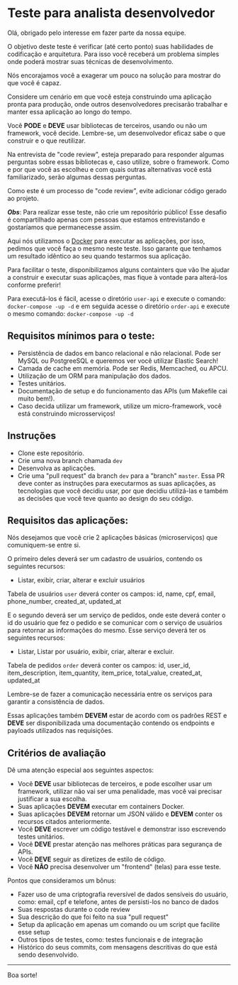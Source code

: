 # Teste para analista desenvolvedor


Olá, obrigado pelo interesse em fazer parte da nossa equipe.  

O objetivo deste teste é verificar (até certo ponto) suas habilidades de codificação e arquitetura. Para isso você receberá um problema simples onde poderá mostrar suas técnicas de desenvolvimento.

Nós encorajamos você a exagerar um pouco na solução para mostrar do que você é capaz.

Considere um cenário em que você esteja construindo uma aplicação pronta para produção, onde outros desenvolvedores precisarão trabalhar e manter essa aplicação ao longo do tempo.  

Você **PODE** e **DEVE** usar bibliotecas de terceiros, usando ou não um framework, você decide. Lembre-se, um desenvolvedor eficaz sabe o que construir e o que reutilizar.

Na entrevista de "code review", esteja preparado para responder algumas perguntas sobre essas bibliotecas e, caso utilize, sobre o framework. Como e por que você as escolheu e com quais outras alternativas você está familiarizado, serão algumas dessas perguntas.

Como este é um processo de "code review", evite adicionar código gerado ao projeto.

***Obs***: Para realizar esse teste, não crie um repositório público! Esse desafio é compartilhado apenas com pessoas que estamos entrevistando e gostaríamos que permanecesse assim.  


Aqui nós utilizamos o [Docker](https://www.docker.com/products/docker) para executar as aplicações, por isso, pedimos que você faça o mesmo neste teste. Isso garante que tenhamos um resultado idêntico ao seu quando testarmos sua aplicação.

Para facilitar o teste, disponibilizamos alguns containters que vão lhe ajudar a construir e executar suas aplicações, mas fique à vontade para alterá-los conforme preferir!

Para executá-los é fácil, acesse o diretório `user-api` e execute o comando: `docker-compose -up -d` e em seguida acesse o diretório `order-api` e execute o mesmo comando: `docker-compose -up -d`

## Requisitos mínimos para o teste:

- Persistência de dados em banco relacional e não relacional. Pode ser MySQL ou PostgreeSQL e queremos ver você utilizar Elastic Search!
- Camada de cache em memória. Pode ser Redis, Memcached, ou APCU.
- Utilização de um ORM para manipulação dos dados.
- Testes unitários.
- Documentação de setup e do funcionamento das APIs (um Makefile cai muito bem!).
- Caso decida utilizar um framework, utilize um  micro-framework, você está construindo microsserviços!

## Instruções

- Clone este repositório.
- Crie uma nova branch chamada `dev`
- Desenvolva as aplicações.
- Crie uma "pull request" da branch `dev` para a "branch" `master`. Essa PR deve conter as instruções para executarmos as suas aplicações, as tecnologias que você decidiu usar, por que decidiu utilizá-las e também as decisões que você teve quanto ao design do seu código.


## Requisitos das aplicações:

Nós desejamos que você crie 2 aplicações básicas (microserviços) que comuniquem-se entre si.

O primeiro deles deverá ser um cadastro de usuários, contendo os seguintes recursos:

- Listar, exibir, criar, alterar e excluir usuários  

Tabela de usuários `user` deverá conter os campos: id, name, cpf, email, phone_number, created_at, updated_at  

E o segundo deverá ser um serviço de pedidos, onde este deverá conter o id do usuário que fez o pedido e se comunicar com o serviço de usuários para retornar as informações do mesmo. Esse serviço deverá ter os seguintes recursos:

- Listar, Listar por usuário, exibir, criar, alterar e excluir.  

Tabela de pedidos `order` deverá conter os campos: id, user_id, item_description, item_quantity, item_price, total_value, created_at, updated_at  


Lembre-se de fazer a comunicação necessária entre os serviços para garantir a consistência de dados.  

Essas aplicações também **DEVEM** estar de acordo com os padrões REST e **DEVE** ser disponibilizada uma documentação contendo os endpoints e payloads utilizados nas requisições.


## Critérios de avaliação

Dê uma atenção especial aos seguintes aspectos:

- Você **DEVE** usar bibliotecas de terceiros, e pode escolher usar um framework, utilizar não vai ser uma penalidade, mas você vai precisar justificar a sua escolha.
- Suas aplicações **DEVEM** executar em containers Docker.
- Suas aplicações **DEVEM** retornar um JSON válido e **DEVEM** conter os recursos citados anteriormente.
- Você **DEVE** escrever um código testável e demonstrar isso escrevendo testes unitários.
- Você **DEVE** prestar atenção nas melhores práticas para segurança de APIs.
- Você **DEVE** seguir as diretizes de estilo de código.
- Você **NÃO** precisa desenvolver um "frontend" (telas) para esse teste.

Pontos que consideramos um bônus:

- Fazer uso de uma criptografia reversível de dados sensíveis do usuário, como: email, cpf e telefone, antes de persisti-los no banco de dados
- Suas respostas durante o code review
- Sua descrição do que foi feito na sua "pull request"
- Setup da aplicação em apenas um comando ou um script que facilite esse setup
- Outros tipos de testes, como: testes funcionais e de integração
- Histórico do seus commits, com mensagens descritivas do que está sendo desenvolvido.

---

Boa sorte!
